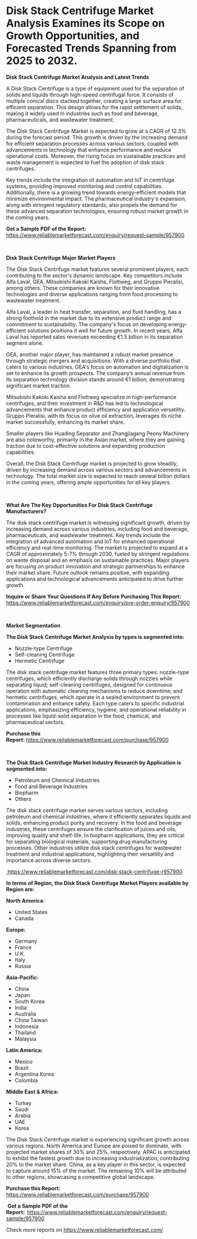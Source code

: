 <p><h1>Disk Stack Centrifuge Market Analysis Examines its Scope on Growth Opportunities, and Forecasted Trends Spanning from 2025 to 2032.</h1></p><p><strong>Disk Stack Centrifuge Market Analysis and Latest Trends</strong></p>
<p><p>A Disk Stack Centrifuge is a type of equipment used for the separation of solids and liquids through high-speed centrifugal force. It consists of multiple conical discs stacked together, creating a large surface area for efficient separation. This design allows for the rapid settlement of solids, making it widely used in industries such as food and beverage, pharmaceuticals, and wastewater treatment.</p><p>The Disk Stack Centrifuge Market is expected to grow at a CAGR of 12.3% during the forecast period. This growth is driven by the increasing demand for efficient separation processes across various sectors, coupled with advancements in technology that enhance performance and reduce operational costs. Moreover, the rising focus on sustainable practices and waste management is expected to fuel the adoption of disk stack centrifuges. </p><p>Key trends include the integration of automation and IoT in centrifuge systems, providing improved monitoring and control capabilities. Additionally, there is a growing trend towards energy-efficient models that minimize environmental impact. The pharmaceutical industry's expansion, along with stringent regulatory standards, also propels the demand for these advanced separation technologies, ensuring robust market growth in the coming years.</p></p>
<p><strong>Get a Sample PDF of the Report:&nbsp;</strong> <a href="https://www.reliablemarketforecast.com/enquiry/request-sample/957900?utm_campaign=3129&utm_medium=2&utm_source=Github&utm_content=ia&utm_term=09042025&utm_id=disk-stack-centrifuge">https://www.reliablemarketforecast.com/enquiry/request-sample/957900</a></p>
<p>&nbsp;</p>
<p><strong>Disk Stack Centrifuge Major Market Players</strong></p>
<p><p>The Disk Stack Centrifuge market features several prominent players, each contributing to the sector's dynamic landscape. Key competitors include Alfa Laval, GEA, Mitsubishi Kakoki Kaisha, Flottweg, and Gruppo Pieralisi, among others. These companies are known for their innovative technologies and diverse applications ranging from food processing to wastewater treatment.</p><p>Alfa Laval, a leader in heat transfer, separation, and fluid handling, has a strong foothold in the market due to its extensive product range and commitment to sustainability. The company's focus on developing energy-efficient solutions positions it well for future growth. In recent years, Alfa Laval has reported sales revenues exceeding €1.5 billion in its separation segment alone.</p><p>GEA, another major player, has maintained a robust market presence through strategic mergers and acquisitions. With a diverse portfolio that caters to various industries, GEA's focus on automation and digitalization is set to enhance its growth prospects. The company’s annual revenue from its separation technology division stands around €1 billion, demonstrating significant market traction.</p><p>Mitsubishi Kakoki Kaisha and Flottweg specialize in high-performance centrifuges, and their investment in R&D has led to technological advancements that enhance product efficiency and application versatility. Gruppo Pieralisi, with its focus on olive oil extraction, leverages its niche market successfully, enhancing its market share.</p><p>Smaller players like Huading Separator and Zhangjiagang Peony Machinery are also noteworthy, primarily in the Asian market, where they are gaining traction due to cost-effective solutions and expanding production capabilities.</p><p>Overall, the Disk Stack Centrifuge market is projected to grow steadily, driven by increasing demand across various sectors and advancements in technology. The total market size is expected to reach several billion dollars in the coming years, offering ample opportunities for all key players.</p></p>
<p>&nbsp;</p>
<p><strong>What Are The Key Opportunities For Disk Stack Centrifuge Manufacturers?</strong></p>
<p><p>The disk stack centrifuge market is witnessing significant growth, driven by increasing demand across various industries, including food and beverage, pharmaceuticals, and wastewater treatment. Key trends include the integration of advanced automation and IoT for enhanced operational efficiency and real-time monitoring. The market is projected to expand at a CAGR of approximately 5-7% through 2030, fueled by stringent regulations on waste disposal and an emphasis on sustainable practices. Major players are focusing on product innovation and strategic partnerships to enhance their market share. Future outlook remains positive, with expanding applications and technological advancements anticipated to drive further growth.</p></p>
<p><strong>Inquire or Share Your Questions If Any Before Purchasing This Report:</strong> <a href="https://www.reliablemarketforecast.com/enquiry/pre-order-enquiry/957900?utm_campaign=3129&utm_medium=2&utm_source=Github&utm_content=ia&utm_term=09042025&utm_id=disk-stack-centrifuge">https://www.reliablemarketforecast.com/enquiry/pre-order-enquiry/957900</a></p>
<p>&nbsp;</p>
<p><strong>Market Segmentation</strong></p>
<p><strong>The Disk Stack Centrifuge Market Analysis by types is segmented into:</strong></p>
<p><ul><li>Nozzle-type Centrifuge</li><li>Self-cleaning Centrifuge</li><li>Hermetic Centrifuge</li></ul></p>
<p><p>The disk stack centrifuge market features three primary types: nozzle-type centrifuges, which efficiently discharge solids through nozzles while separating liquid; self-cleaning centrifuges, designed for continuous operation with automatic cleaning mechanisms to reduce downtime; and hermetic centrifuges, which operate in a sealed environment to prevent contamination and enhance safety. Each type caters to specific industrial applications, emphasizing efficiency, hygiene, and operational reliability in processes like liquid-solid separation in the food, chemical, and pharmaceutical sectors.</p></p>
<p><strong>Purchase this Report:&nbsp;</strong><a href="https://www.reliablemarketforecast.com/purchase/957900?utm_campaign=3129&utm_medium=2&utm_source=Github&utm_content=ia&utm_term=09042025&utm_id=disk-stack-centrifuge">https://www.reliablemarketforecast.com/purchase/957900</a></p>
<p>&nbsp;</p>
<p><strong>The Disk Stack Centrifuge Market Industry Research by Application is segmented into:</strong></p>
<p><ul><li>Petroleum and Chemical Industries</li><li>Food and Beverage Industries</li><li>Biopharm</li><li>Others</li></ul></p>
<p><p>The disk stack centrifuge market serves various sectors, including petroleum and chemical industries, where it efficiently separates liquids and solids, enhancing product purity and recovery. In the food and beverage industries, these centrifuges ensure the clarification of juices and oils, improving quality and shelf-life. In biopharm applications, they are critical for separating biological materials, supporting drug manufacturing processes. Other industries utilize disk stack centrifuges for wastewater treatment and industrial applications, highlighting their versatility and importance across diverse sectors.</p></p>
<p><a href="https://www.reliablemarketforecast.com/disk-stack-centrifuge-r957900?utm_campaign=3129&utm_medium=2&utm_source=Github&utm_content=ia&utm_term=09042025&utm_id=disk-stack-centrifuge">&nbsp;https://www.reliablemarketforecast.com/disk-stack-centrifuge-r957900</a></p>
<p><strong>In terms of Region, the Disk Stack Centrifuge Market Players available by Region are:</strong></p>
<p>
    <p> <strong> North America: </strong>
        <ul>
            <li>United States</li>
            <li>Canada</li>
        </ul>
        </p> 
    <p> <strong> Europe: </strong>
        <ul>
            <li>Germany</li>
            <li>France</li>
            <li>U.K.</li>
            <li>Italy</li>
            <li>Russia</li>
        </ul>
        </p> 
    <p> <strong> Asia-Pacific: </strong>
        <ul>
            <li>China</li>
            <li>Japan</li>
            <li>South Korea</li>
            <li>India</li>
            <li>Australia</li>
            <li>China Taiwan</li>
            <li>Indonesia</li>
            <li>Thailand</li>
            <li>Malaysia</li>
        </ul>
        </p> 
    <p> <strong> Latin America: </strong>
        <ul>
            <li>Mexico</li>
            <li>Brazil</li>
            <li>Argentina Korea</li>
            <li>Colombia</li>
        </ul>
        </p> 
    <p> <strong> Middle East & Africa: </strong>
        <ul>
            <li>Turkey</li>
            <li>Saudi</li>
            <li>Arabia</li>
            <li>UAE</li>
            <li>Korea</li>
        </ul>
    </p>
    </p>
<p><p>The Disk Stack Centrifuge market is experiencing significant growth across various regions. North America and Europe are poised to dominate, with projected market shares of 30% and 25%, respectively. APAC is anticipated to exhibit the fastest growth due to increasing industrialization, contributing 20% to the market share. China, as a key player in this sector, is expected to capture around 15% of the market. The remaining 10% will be attributed to other regions, showcasing a competitive global landscape.</p></p>
<p><strong>Purchase this Report: </strong><a href="https://www.reliablemarketforecast.com/purchase/957900?utm_campaign=3129&utm_medium=2&utm_source=Github&utm_content=ia&utm_term=09042025&utm_id=disk-stack-centrifuge">https://www.reliablemarketforecast.com/purchase/957900</a></p>
<p>&nbsp;<strong>Get a Sample PDF of the Report:&nbsp;&nbsp;</strong><a href="https://www.reliablemarketforecast.com/enquiry/request-sample/957900?utm_campaign=3129&utm_medium=2&utm_source=Github&utm_content=ia&utm_term=09042025&utm_id=disk-stack-centrifuge">https://www.reliablemarketforecast.com/enquiry/request-sample/957900</a></p>
<p><strong></strong></p>
<p>Check more reports on <a href="https://www.reliablemarketforecast.com/?utm_campaign=3129&utm_medium=2&utm_source=Github&utm_content=ia&utm_term=09042025&utm_id=disk-stack-centrifuge">https://www.reliablemarketforecast.com/</a></p>